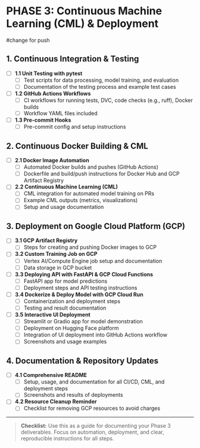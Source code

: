 # PHASE 3: Continuous Machine Learning (CML) & Deployment
#change for push
## 1. Continuous Integration & Testing
- [ ] **1.1 Unit Testing with pytest**
  - [ ] Test scripts for data processing, model training, and evaluation
  - [ ] Documentation of the testing process and example test cases
- [ ] **1.2 GitHub Actions Workflows**
  - [ ] CI workflows for running tests, DVC, code checks (e.g., ruff), Docker builds
  - [ ] Workflow YAML files included
- [ ] **1.3 Pre-commit Hooks**
  - [ ] Pre-commit config and setup instructions

## 2. Continuous Docker Building & CML
- [ ] **2.1 Docker Image Automation**
  - [ ] Automated Docker builds and pushes (GitHub Actions)
  - [ ] Dockerfile and build/push instructions for Docker Hub and GCP Artifact Registry
- [ ] **2.2 Continuous Machine Learning (CML)**
  - [ ] CML integration for automated model training on PRs
  - [ ] Example CML outputs (metrics, visualizations)
  - [ ] Setup and usage documentation

## 3. Deployment on Google Cloud Platform (GCP)
- [ ] **3.1 GCP Artifact Registry**
  - [ ] Steps for creating and pushing Docker images to GCP
- [ ] **3.2 Custom Training Job on GCP**
  - [ ] Vertex AI/Compute Engine job setup and documentation
  - [ ] Data storage in GCP bucket
- [ ] **3.3 Deploying API with FastAPI & GCP Cloud Functions**
  - [ ] FastAPI app for model predictions
  - [ ] Deployment steps and API testing instructions
- [ ] **3.4 Dockerize & Deploy Model with GCP Cloud Run**
  - [ ] Containerization and deployment steps
  - [ ] Testing and result documentation
- [ ] **3.5 Interactive UI Deployment**
  - [ ] Streamlit or Gradio app for model demonstration
  - [ ] Deployment on Hugging Face platform
  - [ ] Integration of UI deployment into GitHub Actions workflow
  - [ ] Screenshots and usage examples

## 4. Documentation & Repository Updates
- [ ] **4.1 Comprehensive README**
  - [ ] Setup, usage, and documentation for all CI/CD, CML, and deployment steps
  - [ ] Screenshots and results of deployments
- [ ] **4.2 Resource Cleanup Reminder**
  - [ ] Checklist for removing GCP resources to avoid charges

---

> **Checklist:** Use this as a guide for documenting your Phase 3 deliverables. Focus on automation, deployment, and clear, reproducible instructions for all steps.
